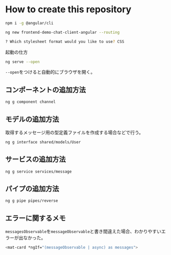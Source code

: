 # How to create this repository

```sh
npm i -g @angular/cli
```

```sh
ng new frontend-demo-chat-client-angular --routing

? Which stylesheet format would you like to use? CSS
```

起動の仕方

```sh
ng serve --open
```

`--open`をつけると自動的にブラウザを開く。

## コンポーネントの追加方法

```sh
ng g component channel
```

## モデルの追加方法

取得するメッセージ用の型定義ファイルを作成する場合などで行う。

```sh
ng g interface shared/models/User
```

## サービスの追加方法

```sh
ng g service services/message
```

## パイプの追加方法

```sh
ng g pipe pipes/reverse
```

## エラーに関するメモ

`messagesObservable`を`messageObservable`と書き間違えた場合、わかりやすいエラーが出なかった。

```sh
<mat-card *ngIf="(messageObservable | async) as messages">
```
